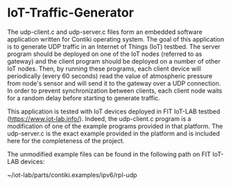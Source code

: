 # IoT-Traffic-Generator
The udp-client.c and udp-server.c files form an embedded software application written for Contiki operating system. The goal of this application is to generate UDP traffic in an Internet of Things (IoT) testbed. The server program should be deployed on one of the IoT nodes (referred to as gateway) and the client program should be deployed on a number of other IoT nodes. Then, by running these programs, each client device will periodically (every 60 seconds) read the value of atmospheric pressure from node's sensor and will send it to the gateway over a UDP connection. In order to prevent synchronization between clients, each client node waits for a random delay before starting to generate traffic.

This application is tested with IoT devices deployed in FIT IoT-LAB testbed (https://www.iot-lab.info/). Indeed, the udp-client.c program is a modification of one of the example programs provided in that platform. The udp-server.c is the exact example provided in the platform and is included here for the completeness of the project.

The unmodified example files can  be found in the following path on FIT IoT-LAB devices:

~/iot-lab/parts/contiki.examples/ipv6/rpl-udp
